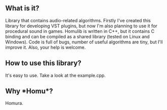 What is it?
-----------
Library that contains audio-related algorithms. Firstly I've created this library for developing VST plugins, but now I'm also planning to use it for procedural sound in games.
Homulib is written in C++, but it contains C binding and can be compiled as a shared library (tested on Linux and Windows). Code is full of bugs, number of useful algorithms are tiny, but I'll improve it. Also, your help is welcome.

How to use this library?
------------------------
It's easy to use. Take a look at the example.cpp.

Why \*Homu\*?
-------------
Homura.
